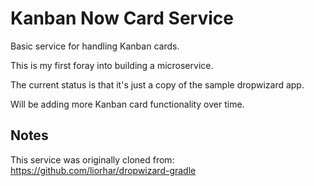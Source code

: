 # Kanban Now Card Service

Basic service for handling Kanban cards.

This is my first foray into building a microservice.

The current status is that it's just a copy of the sample dropwizard app.

Will be adding more Kanban card functionality over time.


## Notes

This service was originally cloned from: https://github.com/liorhar/dropwizard-gradle
